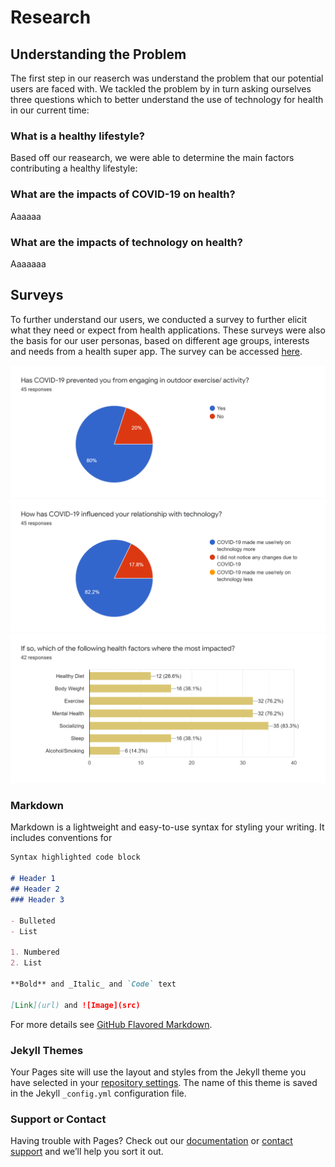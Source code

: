 # Research
## Understanding the Problem
The first step in our reaserch was understand the problem that our potential users are faced with. We tackled the problem by in turn asking ourselves three questions which to better understand the use of technology for health in our current time:

### What is a healthy lifestyle?
  Based off our reasearch, we were able to determine the main factors contributing a healthy lifestyle: 
  
### What are the impacts of COVID-19 on health?
  Aaaaaa
  
### What are the impacts of technology on health?
  Aaaaaaa

## Surveys
 To further understand our users, we conducted a survey to further elicit what they need or expect from health applications. These surveys were also the basis for our user personas, based on different age groups, interests and needs from a health super app. The survey can be accessed [here](https://docs.google.com/forms/d/e/1FAIpQLSeXmbpaGAEwBv28cvgpiyiZQf132VVsk4mRlpsMhtqeBPvRhA/viewform?usp=sf_link).
 
 ![Impact on Outdoor Activity](./covid%20and%20outdoors.png)
 ![Impact on Technology Use](https://github.com/daniela-venuta/SOEN357-Mini-Project/blob/gh-pages/covid%20and%20tech.png)
 ![Impact on Health](https://github.com/daniela-venuta/SOEN357-Mini-Project/blob/gh-pages/Impact%20of%20Covid%20on%20Health.png)
 
 
 
 
 
### Markdown

Markdown is a lightweight and easy-to-use syntax for styling your writing. It includes conventions for

```markdown
Syntax highlighted code block

# Header 1
## Header 2
### Header 3

- Bulleted
- List

1. Numbered
2. List

**Bold** and _Italic_ and `Code` text

[Link](url) and ![Image](src)
```

For more details see [GitHub Flavored Markdown](https://guides.github.com/features/mastering-markdown/).

### Jekyll Themes

Your Pages site will use the layout and styles from the Jekyll theme you have selected in your [repository settings](https://github.com/daniela-venuta/SOEN357-Mini-Project/settings). The name of this theme is saved in the Jekyll `_config.yml` configuration file.

### Support or Contact

Having trouble with Pages? Check out our [documentation](https://docs.github.com/categories/github-pages-basics/) or [contact support](https://support.github.com/contact) and we’ll help you sort it out.
